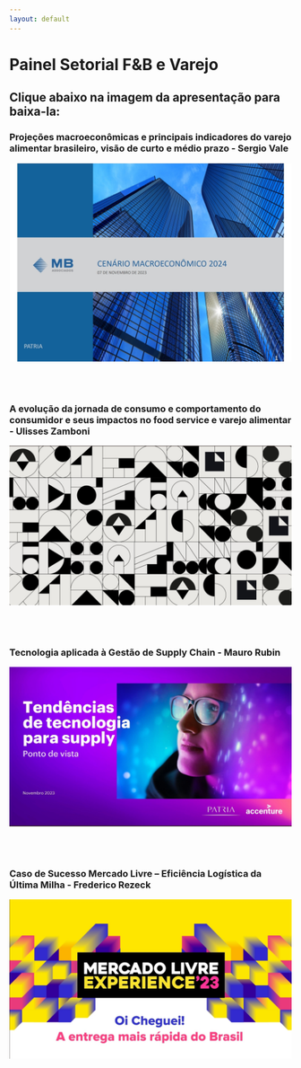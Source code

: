 ```yaml
---
layout: default
---
```


# Painel Setorial F&B e Varejo

## Clique abaixo na imagem da apresentação para baixa-la:

### Projeções macroeconômicas e principais indicadores do varejo alimentar brasileiro, visão de curto e médio prazo - Sergio Vale

<a href="pdfs/231107_Patria_MB Associados Sergio Vale.pdf" class="image fit"><img src="imgs/231107_Patria_MB Associados Sergio Vale.jpg" alt=""></a>

<br/>
<br/>

### A evolução da jornada de consumo e comportamento do consumidor e seus impactos no food service e varejo alimentar - Ulisses Zamboni

<a href="pdfs/231107_Patria_Ulisses Zamboni.pdf" class="image fit"><img src="imgs/231107_Patria_Ulisses Zamboni.jpg" alt=""></a>

<br/>
<br/>

### Tecnologia aplicada à Gestão de Supply Chain - Mauro Rubin

<a href="pdfs/231107_Patria_Accenture.pdf" class="image fit"><img src="imgs/231107_Patria_Accenture.jpg" alt=""></a>

<br/>
<br/>

### Caso de Sucesso Mercado Livre – Eficiência Logística da Última Milha - Frederico Rezeck

<a href="pdfs/231107_Patria_Fred_Rezeck.pdf" class="image fit"><img src="imgs/231107_Patria_Fred_Rezeck.jpg" alt=""></a>
